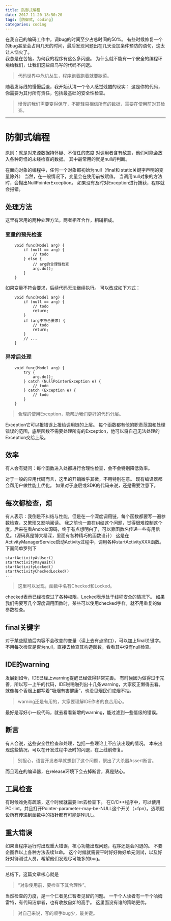 ```yaml
---
title: 防御式编程
date: 2017-11-20 18:50:20
tags: [防御式, coding]
categories: coding
---
```






在我自己的编码工作中，调bug的时间至少占总时间的50%。
有些时候修复一个的bug甚至会占用几天的时间，最后发现问题出在几天没加条件预防的语句，这太让人恼火了。<br>
我总是在苦恼，为何我的程序有这么多闪退。
为什么就不能有一个安全的编程环境给我们，让我们这些菜鸟写的代码不闪退。
> 代码世界中危机丛生，程序跑着跑着就要歇菜。

随着发际线的慢慢后退，我开始认清一个令人感觉残酷的现实：
这是你的代码，你需要为其付所有责任，包括最基础的安全性检查。
> 慢慢的我们需要变得保守，不能轻易相信所有的数据，需要在使用前对其检查。


---



# 防御式编程
原则：就是对来源数据持怀疑、不信任的态度
对调用者含有敌意，他们可能会放入各种奇怪的未经检查的数据。
其中最常用的就是null的判断。

在面向对象的编程中，任何一个对象都初始为null（final和 static关键字声明的变量除外）
当然，在一般情况下，变量会在使用前被赋值。
当调用null对象的方法时，会抛出NullPointerException。
如果没有及时对Exception进行捕获，程序就会报错。

## 处理方法
这里有常用的两种处理方法，两者相互合作，相辅相成。
    
    
### 变量的预先检查
```
    void func(Model arg) {
        if (null == arg) {
            // todo
        } else {
            // arg的合理性检查
            arg.do();
        }
    }
```

如果变量不符合要求，后续代码无法继续执行。
可以改成如下方式：

```
    void func(Model arg) {
        if (null == arg) {
            // todo
            return;
        }
        if (arg不符合要求) {
            // todo
            return;
        }
        // ...
    }
```
    
### 异常后处理


```
    void func(Model arg) {
        try {
            arg.do();
        } catch (NullPointerException e) {
            // todo
        } catch (Exception e) {
            // todo
        }
    }
```
> 合理的使用Exception，能帮助我们更好的代码分层。

Exception它可以报错误上报给调用链的上层。
每个函数都有他的职责范围和处理错误的范围，底层函数不需要处理所有的Exception，他可以将自己无法处理的Exception交给上级。


## 效率
有人会有疑问：每个函数进入处都进行合理性检查，会不会特别降低效率。

对于一般的应用代码而言，这里的开销微乎其微，不用特别在意。
现有编译器都会帮用户做性能上优化。
如果对于底层或SDK的代码来说，还是需要注意下。


## 每次都检查，烦
有人表示：我倒是不纠结与性能，但是在一个深度调用链，每个函数都要写一遍参数检查，又繁琐又影响阅读。
我之前也一直在纠结这个问题，觉得很难控制这个度。后来在看Android源码，终于有点想明白了，可以靠函数名传递一些有用信息。（源码真是博大精深，里面有各种精巧的函数设计）
这是在ActivityManagerService启动Activity过程中，调用各种startActivityXXX函数。
下面简单罗列下

```
startActivityAsUser()
startActivityMayWait()
startActivityLocked()
startActivityCheckedLocked()
...
```
> 这里可以发现，函数中名有Checked和Locked。

checked表示已经检查过了各种权限，Locked表示处于线程安全的情况下。
如果我们需要写几个深度调用函数时，某些可以使用checked字样，就不用重复的做参数检查。


## final关键字
对于某些赋值后内容不会改变的变量（读上去有点拗口），可以加上final关键字。
不用每次检查是否为null，直接去检查其构造函数，看看其中没有null检查。


## IDE的warning
发展到如今，IDE已经上warning提醒已经做得非常完善。
有时候因为做得过于完善，所以写一上午的代码，IDE啪啪啪列出十几条warning，大家反正懒得去看。就像每个香烟上都写着“吸烟有害健康”，也没见烟民们戒烟不抽。
> warning还是有用的，大家要理解IDE作者的良苦用心。

最好是写好小一段代码，就去看看新增的warning，能过滤到一些低级的错误。


## 断言
有人会说，这些安全性检查和处理，包括一些理论上不应该出现的情况。
本来出现这些情况，可以在开发过程中及时的闪退，在上线前修复。

> 别担心，语言开发者早就想到了这个问题，祭出了大杀器Assert断言。

而且现在的编译器，在release环境下会去掉断言，真是贴心。

## 工具检查
有时候难免有疏落，这个时候就需要lint去检查下。
在C/C++程序中，可以使用PC-lint，并且打开Pointer-parameter-may-be-NULL这个开关（+fpn）。选项假设所有传递到函数中的指针都有可能是NULL。

## 重大错误
如果当程序运行时出现重大错误，核心功能出现问题，程序还是会闪退的。
不要企图靠以上各种方法去续1s命。
这个时候就需要平时好好做好单元测试，以及好好对待测试人员，希望他们发现尽可能多的bug。


---

总结下，这篇文章核心就是
> “对象使用前，要检查下其合理性”。

当然检查的力度，是一个仁者见仁智者见智的问题。
一千个人读者有一千个哈姆雷特，有代码洁癖者，也有收放自如的高手。
这里面没有谁的策略更优。
> 对自己来说，写的顺手bug少，最关键。







